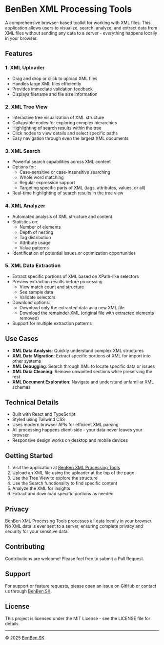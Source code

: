 
# BenBen XML Processing Tools

A comprehensive browser-based toolkit for working with XML files. This application allows users to visualize, search, analyze, and extract data from XML files without sending any data to a server - everything happens locally in your browser.

## Features

### 1. XML Uploader
- Drag and drop or click to upload XML files
- Handles large XML files efficiently
- Provides immediate validation feedback
- Displays filename and file size information

### 2. XML Tree View
- Interactive tree visualization of XML structure
- Collapsible nodes for exploring complex hierarchies
- Highlighting of search results within the tree
- Click nodes to view details and select specific paths
- Easy navigation through even the largest XML documents

### 3. XML Search
- Powerful search capabilities across XML content
- Options for:
  - Case-sensitive or case-insensitive searching
  - Whole word matching
  - Regular expression support
  - Targeting specific parts of XML (tags, attributes, values, or all)
- Real-time highlighting of search results in the tree view

### 4. XML Analyzer
- Automated analysis of XML structure and content
- Statistics on:
  - Number of elements
  - Depth of nesting
  - Tag distribution
  - Attribute usage
  - Value patterns
- Identification of potential issues or optimization opportunities

### 5. XML Data Extraction
- Extract specific portions of XML based on XPath-like selectors
- Preview extraction results before processing
  - View match count and structure
  - See sample data
  - Validate selectors
- Download options:
  - Download only the extracted data as a new XML file
  - Download the remainder XML (original file with extracted elements removed)
- Support for multiple extraction patterns

## Use Cases

- **XML Data Analysis**: Quickly understand complex XML structures
- **XML Data Migration**: Extract specific portions of XML for import into other systems
- **XML Debugging**: Search through XML to locate specific data or issues
- **XML Data Cleaning**: Remove unwanted sections while preserving the rest
- **XML Document Exploration**: Navigate and understand unfamiliar XML schemas

## Technical Details

- Built with React and TypeScript
- Styled using Tailwind CSS
- Uses modern browser APIs for efficient XML parsing
- All processing happens client-side - your data never leaves your browser
- Responsive design works on desktop and mobile devices

## Getting Started

1. Visit the application at [BenBen XML Processing Tools](https://your-deployment-url.com)
2. Upload an XML file using the uploader at the top of the page
3. Use the Tree View to explore the structure
4. Use the Search functionality to find specific content
5. Analyze the XML for insights
6. Extract and download specific portions as needed

## Privacy

BenBen XML Processing Tools processes all data locally in your browser. No XML data is ever sent to a server, ensuring complete privacy and security for your sensitive data.

## Contributing

Contributions are welcome! Please feel free to submit a Pull Request.

## Support

For support or feature requests, please open an issue on GitHub or contact us through [BenBen.SK](https://benben.sk/).

## License

This project is licensed under the MIT License - see the LICENSE file for details.

---

© 2025 [BenBen.SK](https://benben.sk/)
